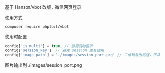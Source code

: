 基于 Hanson/vbot 改版，微信网页登录

使用方式
```
composer require phptool/vbot
```
使用时配置
```php
config['is_multi'] = true, // 启用变动监听
config['session_key']  // 避免 session 重复使用
config['image_path'] = './images/session_port.png' // 二维码输出路径，不填写则是终端输出
```
图片输出到
./images/session_port.png
